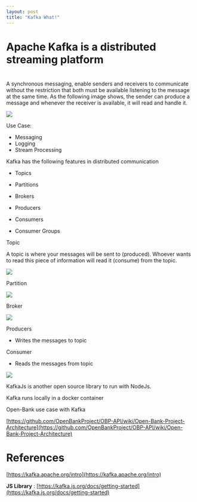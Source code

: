 ```yaml
---
layout: post
title: "Kafka What!"
---
```

#
# Apache Kafka is a distributed streaming platform

#

A synchronous messaging, enable senders and receivers to communicate without the restriction that both must be available listening to the message at the same time. As the following image shows, the sender can produce a message and whenever the receiver is available, it will read and handle it.

![](RackMultipart20200415-4-ggdfa5_html_a895202c15584564.png)

Use Case:

- Messaging
- Logging
- Stream Processing

Kafka has the following features in distributed communication

- Topics

- Partitions

- Brokers

- Producers

- Consumers

- Consumer Groups

Topic

A topic is where your messages will be sent to (produced). Whoever wants to read this piece of information will read it (consume) from the topic.

![](RackMultipart20200415-4-ggdfa5_html_528e2b9e7ed7369d.png)

Partition

![](RackMultipart20200415-4-ggdfa5_html_b9224a7b74eab09.png)

Broker

![](RackMultipart20200415-4-ggdfa5_html_6822f14b8c3bc287.png)

Producers

  - Writes the messages to topic

Consumer

  - Reads the messages from topic

![](RackMultipart20200415-4-ggdfa5_html_ea2fbc160cd2cf36.png)

KafkaJs is another open source library to run with NodeJs.

Kafka runs locally in a docker container

Open-Bank use case with Kafka

[https://github.com/OpenBankProject/OBP-API/wiki/Open-Bank-Project-Architecture](https://github.com/OpenBankProject/OBP-API/wiki/Open-Bank-Project-Architecture)

# References

[https://kafka.apache.org/intro](https://kafka.apache.org/intro)

**JS Library** : [https://kafka.js.org/docs/getting-started](https://kafka.js.org/docs/getting-started)

